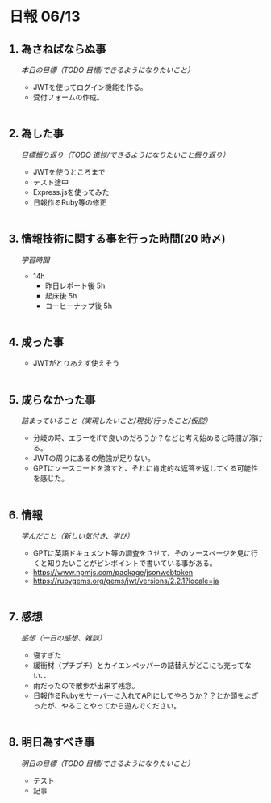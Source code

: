 # 日報 06/13

<ol>

## <li>為さねばならぬ事</li>

_本日の目標（TODO 目標/できるようになりたいこと）_

- JWTを使ってログイン機能を作る。
- 受付フォームの作成。

<br>

## <li>為した事</li>

_目標振り返り（TODO 進捗/できるようになりたいこと振り返り）_

- JWTを使うところまで
- テスト途中
- Express.jsを使ってみた
- 日報作るRuby等の修正

<br>

## <li>情報技術に関する事を行った時間(20 時〆)</li>

_学習時間_

- 14h
  - 昨日レポート後 5h
  - 起床後 5h
  - コーヒーナップ後 5h

<br>

## <li>成った事</li>

- JWTがとりあえず使えそう

<br>

## <li>成らなかった事</li>

_詰まっていること（実現したいこと/現状/行ったこと/仮説）_

- 分岐の時、エラーをifで良いのだろうか？などと考え始めると時間が溶ける。
- JWTの周りにあるの勉強が足りない。
- GPTにソースコードを渡すと、それに肯定的な返答を返してくる可能性を感じた。

<br>

## <li>情報</li>

_学んだこと（新しい気付き、学び）_

- GPTに英語ドキュメント等の調査をさせて、そのソースページを見に行くと知りたいことがピンポイントで書いている事がある。
- https://www.npmjs.com/package/jsonwebtoken
- https://rubygems.org/gems/jwt/versions/2.2.1?locale=ja

<br>

## <li>感想</li>

_感想（一日の感想、雑談）_

- 寝すぎた
- 緩衝材（プチプチ）とカイエンペッパーの詰替えがどこにも売ってない、、
- 雨だったので散歩が出来ず残念。
- 日報作るRubyをサーバーに入れてAPIにしてやろうか？？とか頭をよぎったが、やることやってから遊んでください。

<br>

## <li>明日為すべき事</li>

_明日の目標（TODO 目標/できるようになりたいこと）_

- テスト
- 記事

<!-- end -->

<br>

</ol>

